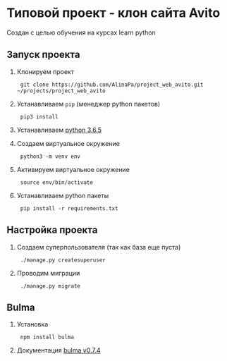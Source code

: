 Типовой проект - клон сайта Avito
=======
Создан с целью обучения на курсах learn python

## Запуск проекта
1. Клонируем проект

        git clone https://github.com/AlinaPa/project_web_avito.git ~/projects/project_web_avito
    
2. Устанавливаем `pip` (менеджер python пакетов)

        pip3 install
     
3. Устанавливаем [python 3.6.5](https://www.python.org/downloads/release/python-365/)

4. Создаем виртуальное окружение

        python3 -m venv env

5. Активируем виртуальное окружение

        source env/bin/activate

6. Устанавливаем python пакеты

        pip install -r requirements.txt
        

## Настройка проекта
1. Создаем суперпользователя (так как база еще пуста)

        ./manage.py createsuperuser

2. Проводим миграции

        ./manage.py migrate

## Bulma
1. Установка

        npm install bulma

2. Документация [bulma v0.7.4](https://bulma.io/documentation/)
        